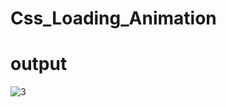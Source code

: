 # Css_Loading_Animation

# output

![3](https://github.com/VarshaSharmadomo/Css-Loading-Animation/assets/120397495/a8a81fa7-6862-4be0-b0ef-2172287e6a38)
